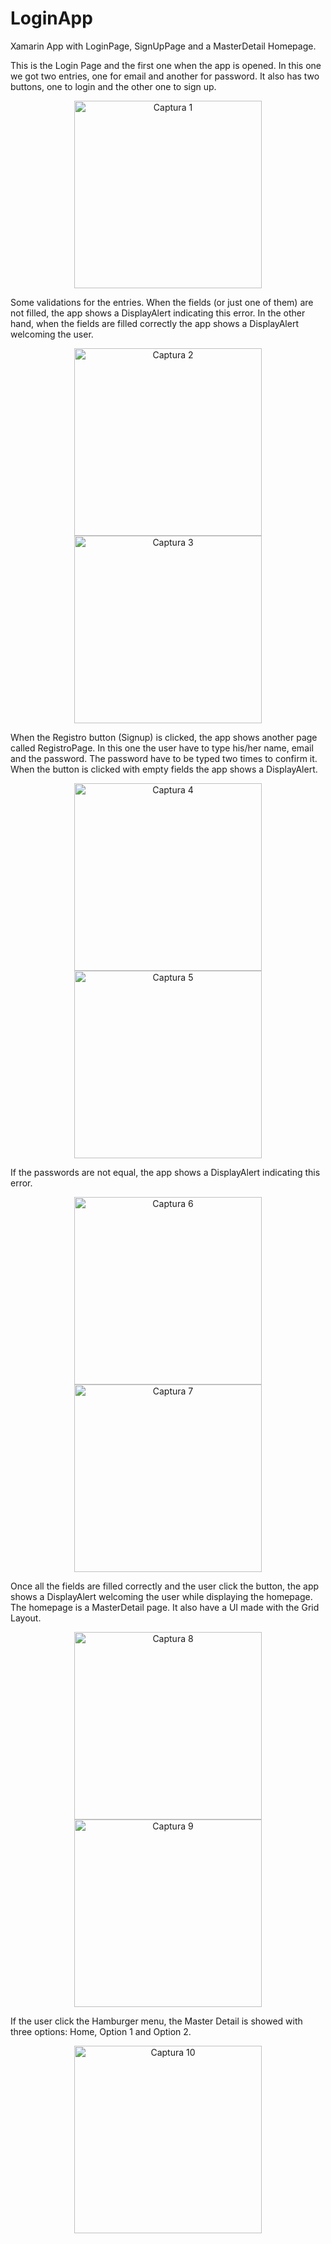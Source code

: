 # LoginApp
Xamarin App with LoginPage, SignUpPage and a MasterDetail Homepage.

<p>
 This is the Login Page and the first one when the app is opened. In this one we got two entries, one for email and another for password. It also has two buttons, one to login and the other one to sign up. 
</p>
<p align="center">
<img width="300" height:"300" src="App Screenshots/1.jpg" title="Captura 1"/>
</p>

<p>
 Some validations for the entries. When the fields (or just one of them) are not filled, the app shows a DisplayAlert indicating this error. In the other hand, when the fields are filled correctly the app shows a DisplayAlert welcoming the user.
</p>
<p align="center">
 <img width="300" height:"300" src="App Screenshots/2.jpg" title="Captura 2"/> 
 <img width="300" height:"300" src="App Screenshots/3.jpg" title="Captura 3"/>
</p>

<p>
 When the Registro button (Signup) is clicked, the app shows another page called RegistroPage. In this one the user have to type his/her name, email and the password. The password have to be typed two times to confirm it. When the button is clicked with empty fields the app shows a DisplayAlert.
</p>
<p align="center">
 <img width="300" height:"300" src="App Screenshots/4.jpg" title="Captura 4"/>
 <img width="300" height:"300" src="App Screenshots/5.jpg" title="Captura 5"/>
</p>

<p>
 If the passwords are not equal, the app shows a DisplayAlert indicating this error. 
</p>
<p align="center">
 <img width="300" height:"300" src="App Screenshots/6.jpg" title="Captura 6"/>
 <img width="300" height:"300" src="App Screenshots/7.jpg" title="Captura 7"/>
</p>

<p>
 Once all the fields are filled correctly and the user click the button, the app shows a DisplayAlert welcoming the user while displaying the homepage. The homepage is a MasterDetail page. It also have a UI made with the Grid Layout. 
</p>
<p align="center">
 <img width="300" height:"300" src="App Screenshots/8.jpg" title="Captura 8"/>
 <img width="300" height:"300" src="App Screenshots/9.jpg" title="Captura 9"/>
</p>

<p>
 If the user click the Hamburger menu, the Master Detail is showed with three options: Home, Option 1 and Option 2.
</p>
<p align="center">
 <img width="300" height:"300" src="App Screenshots/10.jpg" title="Captura 10"/>
</p>
